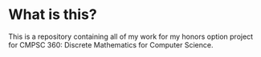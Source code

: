 # What is this?

This is a repository containing all of my work for my honors option project for
CMPSC 360: Discrete Mathematics for Computer Science.
